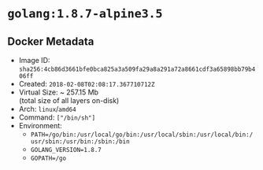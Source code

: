 # `golang:1.8.7-alpine3.5`

## Docker Metadata

- Image ID: `sha256:4cb86d3661bfe0bca825a3a509fa29a8a291a72a8661cdf3a65898bb79b406ff`
- Created: `2018-02-08T02:08:17.367710712Z`
- Virtual Size: ~ 257.15 Mb  
  (total size of all layers on-disk)
- Arch: `linux`/`amd64`
- Command: `["/bin/sh"]`
- Environment:
  - `PATH=/go/bin:/usr/local/go/bin:/usr/local/sbin:/usr/local/bin:/usr/sbin:/usr/bin:/sbin:/bin`
  - `GOLANG_VERSION=1.8.7`
  - `GOPATH=/go`

